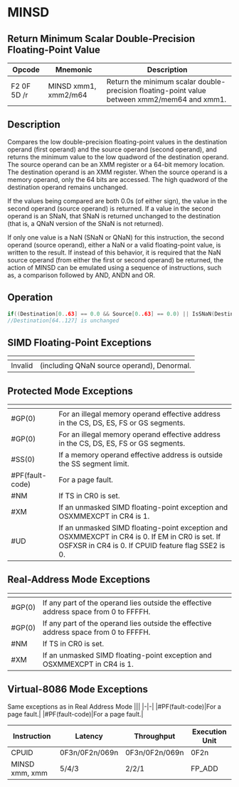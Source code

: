 # MINSD
 
## Return Minimum Scalar Double-Precision Floating-Point Value
 
 
|Opcode|Mnemonic|Description|
|-|-|-|
|F2 0F 5D /r|MINSD xmm1, xmm2/m64|Return the minimum scalar double-precision floating-point value between xmm2/mem64 and xmm1.|
 
## Description
 
Compares the low double-precision floating-point values in the destination operand (first operand) and the source operand (second operand), and returns the minimum value to the low quadword of the destination operand. The source operand can be an XMM register or a 64-bit memory location. The destination operand is an XMM register. When the source operand is a memory operand, only the 64 bits are accessed. The high quadword of the destination operand remains unchanged.
 
If the values being compared are both 0.0s (of either sign), the value in the second operand (source operand) is returned. If a value in the second operand is an SNaN, that SNaN is returned unchanged to the destination (that is, a QNaN version of the SNaN is not returned).
 
If only one value is a NaN (SNaN or QNaN) for this instruction, the second operand (source operand), either a NaN or a valid floating-point value, is written to the result. If instead of this behavior, it is required that the NaN source operand (from either the first or second operand) be returned, the action of MINSD can be emulated using a sequence of instructions, such as, a comparison followed by AND, ANDN and OR.
 
 
## Operation
 
```c
if((Destination[0..63] == 0.0 && Source[0..63] == 0.0) || IsSNaN(Destination[0..63]) || IsSNaN(Source[0..63]) || Destination[0..63] >= Source[0..63]) Destination[0..63] = Source[0..63];
//Destination[64..127] is unchanged

```
 
 
## SIMD Floating-Point Exceptions
 
|[]()||
|-|-|
|Invalid|(including QNaN source operand), Denormal.|
 
## Protected Mode Exceptions
 
|[]()||
|-|-|
|#GP(0)|For an illegal memory operand effective address in the CS, DS, ES, FS or GS segments.|
|#GP(0)|For an illegal memory operand effective address in the CS, DS, ES, FS or GS segments.|
|#SS(0)|If a memory operand effective address is outside the SS segment limit.|
|#PF(fault-code)|For a page fault.|
|#NM|If TS in CR0 is set.|
|#XM|If an unmasked SIMD floating-point exception and OSXMMEXCPT in CR4 is 1.|
|#UD|If an unmasked SIMD floating-point exception and OSXMMEXCPT in CR4 is 0. If EM in CR0 is set. If OSFXSR in CR4 is 0. If CPUID feature flag SSE2 is 0.|
 
## Real-Address Mode Exceptions
 
|[]()||
|-|-|
|#GP(0)|If any part of the operand lies outside the effective address space from 0 to FFFFH.|
|#GP(0)|If any part of the operand lies outside the effective address space from 0 to FFFFH.|
|#NM|If TS in CR0 is set.|
|#XM|If an unmasked SIMD floating-point exception and OSXMMEXCPT in CR4 is 1.|
 
## Virtual-8086 Mode Exceptions
 
Same exceptions as in Real Address Mode
|[]()||
|-|-|
|#PF(fault-code)|For a page fault.|
|#PF(fault-code)|For a page fault.|
 
|Instruction|Latency|Throughput|Execution Unit|
|-|-|-|-|
|CPUID|0F3n/0F2n/069n|0F3n/0F2n/069n|0F2n|
|MINSD xmm, xmm|5/4/3|2/2/1|FP_ADD|
